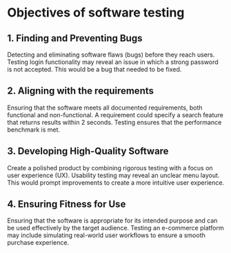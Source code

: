 # Objectives of software testing

## 1. Finding and Preventing Bugs
Detecting and eliminating software flaws (bugs) before they reach users. Testing login functionality may reveal an issue in which a strong password is not accepted. This would be a bug that needed to be fixed.

## 2. Aligning with the requirements
Ensuring that the software meets all documented requirements, both functional and non-functional. A requirement could specify a search feature that returns results within 2 seconds. Testing ensures that the performance benchmark is met.

## 3. Developing High-Quality Software
Create a polished product by combining rigorous testing with a focus on user experience (UX). Usability testing may reveal an unclear menu layout. This would prompt improvements to create a more intuitive user experience.

## 4. Ensuring Fitness for Use
Ensuring that the software is appropriate for its intended purpose and can be used effectively by the target audience. Testing an e-commerce platform may include simulating real-world user workflows to ensure a smooth purchase experience.
